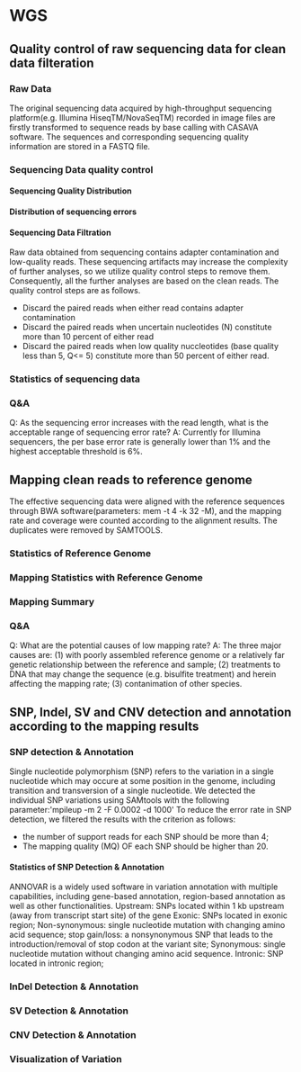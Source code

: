 # WGS
## Quality control of raw sequencing data for clean data filteration
### Raw Data
The original sequencing data acquired by high-throughput sequencing platform(e.g. Illumina HiseqTM/NovaSeqTM) recorded in image files are firstly transformed to sequence reads by base calling with CASAVA software. The sequences and corresponding sequencing quality information are stored in a FASTQ file.
### Sequencing Data quality control
#### Sequencing Quality Distribution
#### Distribution of sequencing errors 
#### Sequencing Data Filtration
Raw data obtained from sequencing contains adapter contamination and low-quality reads. These sequencing artifacts may increase the complexity of further analyses, so we utilize quality control steps to remove them. Consequently, all the further analyses are based on the clean reads. The quality control steps are as follows.
- Discard the paired reads when either read contains adapter contamination
- Discard the paired reads when uncertain nucleotides (N) constitute more than 10 percent of either read
- Discard the paired reads when low quality nuccleotides (base quality less than 5, Q<= 5) constitute more than 50 percent of either read.
### Statistics of sequencing data
### Q&A
Q: As the sequencing error increases with the read length, what is the acceptable range of sequencing error rate?
A: Currently for Illumina sequencers, the per base error rate is generally lower than 1% and the highest acceptable threshold is 6%.


## Mapping clean reads to reference genome
The effective sequencing data were aligned with the reference sequences through BWA software(parameters: mem -t 4 -k 32 -M), and the mapping rate and coverage were counted according to the alignment results. The duplicates were removed by SAMTOOLS.
### Statistics of Reference Genome
### Mapping Statistics with Reference Genome
### Mapping Summary
### Q&A
Q: What are the potential causes of low mapping rate?
A: The three major causes are: (1) with poorly assembled reference genome or a relatively far genetic relationship between the reference and sample; (2) treatments to DNA that may change the sequence (e.g. bisulfite treatment) and herein affecting the mapping rate; (3) contanimation of other species.
## SNP, Indel, SV and CNV detection and annotation according to the mapping results
### SNP detection & Annotation
Single nucleotide polymorphism (SNP) refers to the variation in a single nucleotide which may occure at some position in the genome, including transition and transversion of a single nucleotide. We detected the individual SNP variations using SAMtools with the following parameter:'mpileup -m 2 -F 0.0002 -d 1000'
To reduce the error rate in SNP detection, we filtered the results with the criterion as follows:
- the number of support reads for each SNP should be more than 4;
- The mapping quality (MQ) OF each SNP should be higher than 20.
#### Statistics of SNP Detection & Annotation
ANNOVAR is a widely used software in variation annotation with multiple capabilities, including gene-based annotation, region-based annotation as well as other functionalities.
Upstream: SNPs located within 1 kb upstream (away from transcript start site) of the gene
Exonic: SNPs located in exonic region; Non-synonymous: single nucleotide mutation with changing amino acid sequence; stop gain/loss: a nonsynonymous SNP that leads to the introduction/removal of stop codon at the variant site; Synonymous: single nucleotide mutation without changing amino acid sequence.
Intronic: SNP located in intronic region;

### InDel Detection & Annotation
### SV Detection & Annotation
### CNV Detection & Annotation
### Visualization of Variation

